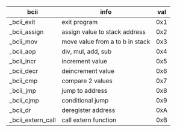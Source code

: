 | bcii 				| info 								| val |
|---    			|---    							|---
| _bcii_exit		| exit program						| 0x1
| _bcii_assign		| assign value to stack address		| 0x2
| _bcii_mov			| move value from a to b in stack	| 0x3
| _bcii_aop			| div, mul, add, sub				| 0x4
| _bcii_incr		| increment value					| 0x5
| _bcii_decr		| deincrement value					| 0x6
| _bcii_cmp			| compare 2 values					| 0x7
| _bcii_jmp			| jump to address					| 0x8
| _bcii_cjmp		| conditional jump					| 0x9
| _bcii_dr			| deregister address				| 0xA
| _bcii_extern_call | call extern function				| 0xB
